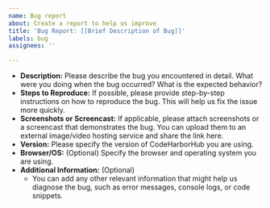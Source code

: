 ```yaml
---
name: Bug report
about: Create a report to help us improve
title: 'Bug Report: [[Brief Description of Bug]]'
labels: bug
assignees: ''

---
```


* **Description:** Please describe the bug you encountered in detail. What were you doing when the bug occurred? What is the expected behavior?
* **Steps to Reproduce:** If possible, please provide step-by-step instructions on how to reproduce the bug. This will help us fix the issue more quickly.
* **Screenshots or Screencast:** If applicable, please attach screenshots or a screencast that demonstrates the bug. You can upload them to an external image/video hosting service and share the link here.
* **Version:** Please specify the version of CodeHarborHub you are using.
* **Browser/OS:**  (Optional) Specify the browser and operating system you are using.
* **Additional Information:** (Optional) 
    * You can add any other relevant information that might help us diagnose the bug, such as error messages, console logs, or code snippets.
